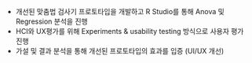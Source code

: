 - 개선된 맞춤법 검사기 프로토타입을 개발하고 R Studio를 통해 Anova 및 Regression 분석을 진행
- HCI와 UX평가를 위해 Experiments & usability testing 방식으로 사용자 평가 진행
- 가설 및 결과 분석을 통해 개선된 프로토타입의 효과를 입증 (UI/UX 개선)